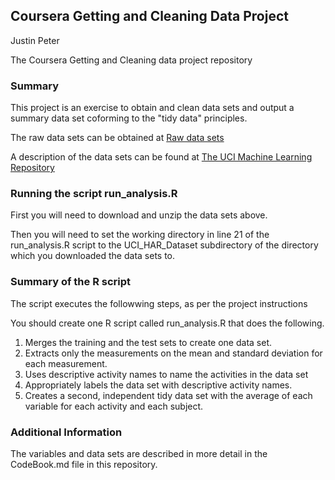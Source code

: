 ## Coursera Getting and Cleaning Data Project

Justin Peter

The Coursera Getting and Cleaning data project repository


### Summary
This project is an exercise to obtain and clean data sets and output a summary
data set coforming to the "tidy data" principles.

The raw data sets can be obtained at [Raw data
sets](https://d396qusza40orc.cloudfront.net/getdata%2Fprojectfiles%2FUCI%20HAR%20Dataset.zip)


A description of the data sets can be found at [The UCI Machine Learning
Repository](http://archive.ics.uci.edu/ml/datasets/Human+Activity+Recognition+Using+Smartphones)


### Running the script run_analysis.R
First you will need to download and unzip the data sets above.

Then you will need to set the working directory in line 21 of the
run_analysis.R script to the UCI_HAR_Dataset subdirectory of the directory
which you downloaded the data sets to.

### Summary of the R script
The script executes the followwing steps, as per the project instructions

You should create one R script called run_analysis.R that does the following. 
1. Merges the training and the test sets to create one data set.
2. Extracts only the measurements on the mean and standard deviation for each
measurement. 
3. Uses descriptive activity names to name the activities in the data set
4. Appropriately labels the data set with descriptive activity names. 
5. Creates a second, independent tidy data set with the average of each
variable for each activity and each subject. 

### Additional Information

The variables and data sets are described in more detail in the CodeBook.md
file in this repository.
